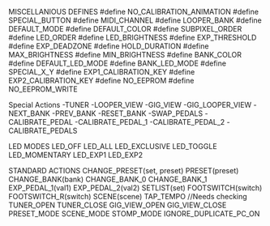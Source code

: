MISCELLANIOUS DEFINES
#define NO_CALIBRATION_ANIMATION
#define SPECIAL_BUTTON
#define MIDI_CHANNEL
#define LOOPER_BANK
#define DEFAULT_MODE
#define DEFAULT_COLOR
#define SUBPIXEL_ORDER
#define LED_ORDER
#define LED_BRIGHTNESS
#define EXP_THRESHOLD
#define EXP_DEADZONE
#define HOLD_DURATION
#define MAX_BRIGHTNESS
#define MIN_BRIGHTNESS
#define BANK_COLOR
#define DEFAULT_LED_MODE
#define BANK_LED_MODE
#define SPECIAL_X_Y
#define EXP1_CALIBRATION_KEY
#define EXP2_CALIBRATION_KEY
#define NO_EEPROM
#define NO_EEPROM_WRITE

Special Actions
-TUNER
-LOOPER_VIEW
-GIG_VIEW
-GIG_LOOPER_VIEW
-NEXT_BANK
-PREV_BANK
-RESET_BANK
-SWAP_PEDALS
-CALIBRATE_PEDAL
-CALIBRATE_PEDAL_1
-CALIBRATE_PEDAL_2
-CALIBRATE_PEDALS

LED MODES
LED_OFF
LED_ALL
LED_EXCLUSIVE
LED_TOGGLE
LED_MOMENTARY
LED_EXP1
LED_EXP2

STANDARD ACTIONS
CHANGE_PRESET(set, preset)
PRESET(preset)
CHANGE_BANK(bank)
CHANGE_BANK_0
CHANGE_BANK_1
EXP_PEDAL_1(val1)
EXP_PEDAL_2(val2)
SETLIST(set)
FOOTSWITCH(switch)
FOOTSWITCH_R(switch)
SCENE(scene)
TAP_TEMPO //Needs checking
TUNER_OPEN
TUNER_CLOSE
GIG_VIEW_OPEN
GIG_VIEW_CLOSE
PRESET_MODE
SCENE_MODE
STOMP_MODE
IGNORE_DUPLICATE_PC_ON
